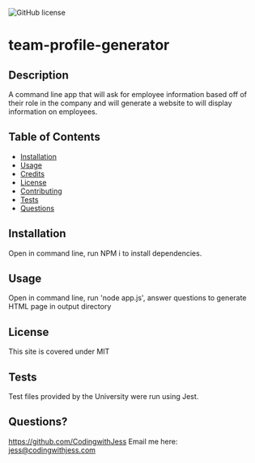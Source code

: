 ![GitHub license](https://img.shields.io/badge/license-MIT-blue.svg)


  # team-profile-generator

  ## Description 
  A command line app that will ask for employee information based off of their role in the company and will generate a website to will display information on employees.

  ## Table of Contents
  * [Installation](#installation)
  * [Usage](#usage)
  * [Credits](#credits)
  * [License](#license)
  * [Contributing](#contributing)
  * [Tests](#tests)
  * [Questions](#questions) 
  
  ## Installation
  Open in command line, run NPM i to install dependencies.

  ## Usage 
  Open in command line, run 'node app.js', answer questions to generate HTML page in output directory

  ## License
  This site is covered under MIT

  ## Tests
  Test files provided by the University were run using Jest.
  
  ## Questions?
  https://github.com/CodingwithJess
  Email me here: jess@codingwithjess.com